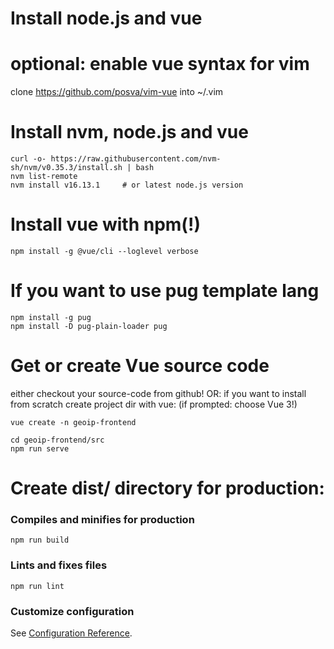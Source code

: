 # Install node.js and vue

# optional: enable vue syntax for vim
clone https://github.com/posva/vim-vue
into ~/.vim

# Install nvm, node.js and vue
```
curl -o- https://raw.githubusercontent.com/nvm-sh/nvm/v0.35.3/install.sh | bash
nvm list-remote
nvm install v16.13.1     # or latest node.js version
```

# Install vue with npm(!)
```
npm install -g @vue/cli --loglevel verbose
```

# If you want to use pug template lang
```
npm install -g pug
npm install -D pug-plain-loader pug
```

# Get or create Vue source code
either checkout your source-code from github!
OR: if you want to install from scratch
create project dir with vue:
(if prompted: choose Vue 3!)
```
vue create -n geoip-frontend
```

```
cd geoip-frontend/src
npm run serve
```

# Create dist/ directory for production:

### Compiles and minifies for production
```
npm run build
```

### Lints and fixes files
```
npm run lint
```

### Customize configuration
See [Configuration Reference](https://cli.vuejs.org/config/).
